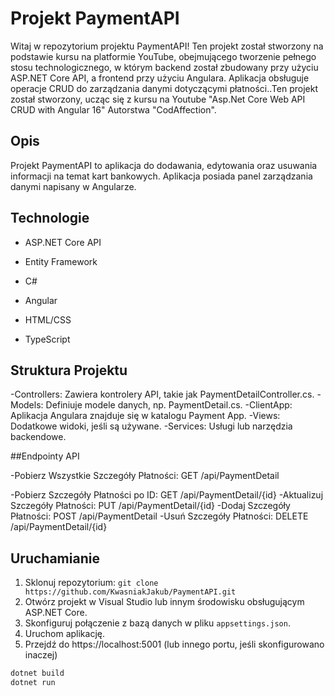 # Projekt PaymentAPI

Witaj w repozytorium projektu PaymentAPI! Ten projekt został stworzony na podstawie kursu na platformie YouTube, obejmującego tworzenie pełnego stosu technologicznego, w którym backend został zbudowany przy użyciu ASP.NET Core API, a frontend przy użyciu Angulara. Aplikacja obsługuje operacje CRUD do zarządzania danymi dotyczącymi płatności..Ten projekt został stworzony, ucząc się z kursu na Youtube "Asp.Net Core Web API CRUD with Angular 16" Autorstwa "CodAffection". 
 
## Opis

Projekt PaymentAPI to aplikacja do dodawania, edytowania oraz usuwania informacji na temat kart bankowych. Aplikacja posiada panel zarządzania danymi napisany w Angularze.

## Technologie

- ASP.NET Core API

- Entity Framework
- C#
- Angular
- HTML/CSS
- TypeScript

## Struktura Projektu

-Controllers: Zawiera kontrolery API, takie jak PaymentDetailController.cs.
-Models: Definiuje modele danych, np. PaymentDetail.cs.
-ClientApp: Aplikacja Angulara znajduje się w katalogu Payment App.
-Views: Dodatkowe widoki, jeśli są używane.
-Services: Usługi lub narzędzia backendowe.

##Endpointy API

-Pobierz Wszystkie Szczegóły Płatności: GET /api/PaymentDetail

-Pobierz Szczegóły Płatności po ID: GET /api/PaymentDetail/{id}
-Aktualizuj Szczegóły Płatności: PUT /api/PaymentDetail/{id}
-Dodaj Szczegóły Płatności: POST /api/PaymentDetail
-Usuń Szczegóły Płatności: DELETE /api/PaymentDetail/{id}

## Uruchamianie

1. Sklonuj repozytorium: `git clone https://github.com/KwasniakJakub/PaymentAPI.git`
2. Otwórz projekt w Visual Studio lub innym środowisku obsługującym ASP.NET Core.
3. Skonfiguruj połączenie z bazą danych w pliku `appsettings.json`.
4. Uruchom aplikację.
5. Przejdź do https://localhost:5001 (lub innego portu, jeśli skonfigurowano inaczej)

```bash
dotnet build
dotnet run
